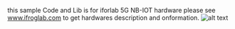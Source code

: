 this sample Code and Lib is for iforlab 5G NB-IOT hardware
please see www.ifroglab.com to get hardwares description and onformation.
![alt text](http://www.ifroglab.com/en/wp-content/uploads/2019/03/%E5%9C%96-%E9%A6%96%E9%A0%81NBIOT-EVB-WNB303R-BOARD_v2-1.jpg)